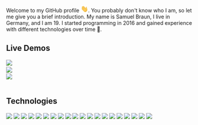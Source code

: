 Welcome to my GitHub profile <img src="https://raw.githubusercontent.com/MindLabor/MindLabor/master/wave.gif" width="20px">. You probably don't know who I am, so let me give you a brief introduction. My name is Samuel Braun, I live in Germany, and I am 19. I started programming in 2016 and gained experience with different technologies over time 🧰.

## Live Demos
<a href="https://mindlabordev.github.io/Frac/">
  <img align="center" src="https://img.shields.io/badge/-Mandelbrot%20Viewer-blueviolet" />
</a><br>
<a href="https://mindlabor.dev/">
  <img align="center" src="https://img.shields.io/badge/-Markdown%20CMS-blueviolet" />
</a><br>
<a href="https://mindlabordev.github.io/DFT-Machine/">
  <img align="center" src="https://img.shields.io/badge/-DFT%20Machine-blueviolet" />
</a><br>
&nbsp;


## Technologies

<a name="m"><img align="center" width="32" src="https://raw.githubusercontent.com/MindLaborDev/MindLaborDev/master/icons/html5.svg" />
</a>
<a name="m"><img align="center" width="32" src="https://raw.githubusercontent.com/MindLaborDev/MindLaborDev/master/icons/css-3.svg" />
</a>
<a name="m"><img align="center" width="32" src="https://raw.githubusercontent.com/MindLaborDev/MindLaborDev/master/icons/sass.svg" />
</a>
<a name="m"><img align="center" width="32" src="https://raw.githubusercontent.com/MindLaborDev/MindLaborDev/master/icons/js.svg" />
</a>
<a name="m"><img align="center" width="32" src="https://raw.githubusercontent.com/MindLaborDev/MindLaborDev/master/icons/typescript.svg" />
</a>
<a name="m"><img align="center" src="https://img.shields.io/badge/-Python-620BB5?style=for-the-badge&logo=python&logoColor=white" />
</a>
<a name="m"><img align="center" src="https://img.shields.io/badge/-PHP-620BB5?style=for-the-badge&logo=php&logoColor=white" />
</a>
<a name="m"><img align="center" width="32" src="https://raw.githubusercontent.com/MindLaborDev/MindLaborDev/master/icons/java.svg" />
</a>
<a name="m"><img align="center" src="https://img.shields.io/badge/-SQL-620BB5?style=for-the-badge&logo=mysql&logoColor=white" />
</a>
<a name="m"><img align="center" width="32" src="https://raw.githubusercontent.com/MindLaborDev/MindLaborDev/master/icons/angular.svg" />
</a>
<a name="m"><img align="center" src="https://img.shields.io/badge/-Frappe-620BB5?style=for-the-badge" />
</a>
<a name="m"><img align="center" width="32" src="https://raw.githubusercontent.com/MindLaborDev/MindLaborDev/master/icons/processing.svg" />
</a>
<a name="m"><img align="center" width="32" src="https://raw.githubusercontent.com/MindLaborDev/MindLaborDev/master/icons/jquery.svg" />
</a>
<a name="m"><img align="center" src="https://img.shields.io/badge/-Lodash-620BB5?style=for-the-badge&logo=lodash&logoColor=white" />
</a>
<a name="m"><img align="center" src="https://img.shields.io/badge/-VS%20Code-620BB5?style=for-the-badge&logo=visual-studio-code&logoColor=white" />
</a>
<a name="m"><img align="center" src="https://img.shields.io/badge/-Intellij%20Idea-620BB5?style=for-the-badge&logo=intellij-idea&logoColor=white" />
</a>
<a name="m"><img align="center" src="https://img.shields.io/badge/-Eclipse-620BB5?style=for-the-badge&logo=eclipse&logoColor=white" />
</a>
<a name="m"><img align="center" src="https://img.shields.io/badge/-Figma-620BB5?style=for-the-badge&logo=figma&logoColor=white" />
</a>
<a name="m"><img align="center" src="https://img.shields.io/badge/-Git-620BB5?style=for-the-badge&logo=git&logoColor=white" />
</a>
<a name="m"><img align="center" src="https://img.shields.io/badge/-Travis CI-620BB5?style=for-the-badge&logo=travis-ci&logoColor=white" />
</a>

